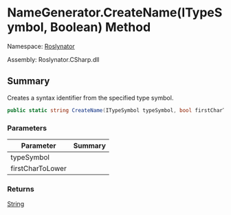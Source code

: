 # NameGenerator\.CreateName\(ITypeSymbol, Boolean\) Method

Namespace: [Roslynator](../../README.md)

Assembly: Roslynator\.CSharp\.dll

## Summary

Creates a syntax identifier from the specified type symbol\.

```csharp
public static string CreateName(ITypeSymbol typeSymbol, bool firstCharToLower = false)
```

### Parameters

| Parameter | Summary |
| --------- | ------- |
| typeSymbol | |
| firstCharToLower | |

### Returns

[String](https://docs.microsoft.com/en-us/dotnet/api/system.string)




